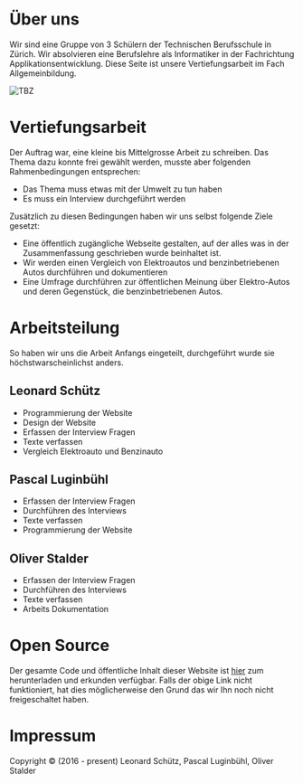 # Über uns
Wir sind eine Gruppe von 3 Schülern der Technischen Berufsschule in Zürich.
Wir absolvieren eine Berufslehre als Informatiker in der Fachrichtung Applikationsentwicklung.
Diese Seite ist unsere Vertiefungsarbeit im Fach Allgemeinbildung.

![TBZ](./tbz.jpg)

# Vertiefungsarbeit
Der Auftrag war, eine kleine bis Mittelgrosse Arbeit zu schreiben.
Das Thema dazu konnte frei gewählt werden, musste aber folgenden Rahmenbedingungen entsprechen:

- Das Thema muss etwas mit der Umwelt zu tun haben
- Es muss ein Interview durchgeführt werden

Zusätzlich zu diesen Bedingungen haben wir uns selbst folgende Ziele gesetzt:

- Eine öffentlich zugängliche Webseite gestalten, auf der alles was in der Zusammenfassung geschrieben wurde beinhaltet ist.
- Wir werden einen Vergleich von Elektroautos und benzinbetriebenen Autos durchführen und dokumentieren
- Eine Umfrage durchführen zur öffentlichen Meinung über Elektro-Autos und deren Gegenstück, die benzinbetriebenen Autos.

# Arbeitsteilung
So haben wir uns die Arbeit Anfangs eingeteilt, durchgeführt wurde sie höchstwarscheinlichst anders.

## Leonard Schütz
- Programmierung der Website
- Design der Website
- Erfassen der Interview Fragen
- Texte verfassen
- Vergleich Elektroauto und Benzinauto

## Pascal Luginbühl
- Erfassen der Interview Fragen
- Durchführen des Interviews
- Texte verfassen
- Programmierung der Website

## Oliver Stalder
- Erfassen der Interview Fragen
- Durchführen des Interviews
- Texte verfassen
- Arbeits Dokumentation

# Open Source
Der gesamte Code und öffentliche Inhalt dieser Website ist [hier](https://github.com/KCreate/tbz-va-2016) zum herunterladen und erkunden verfügbar.
Falls der obige Link nicht funktioniert, hat dies möglicherweise den Grund das wir Ihn noch nicht freigeschaltet haben.

# Impressum
Copyright © (2016 - present) Leonard Schütz, Pascal Luginbühl, Oliver Stalder
